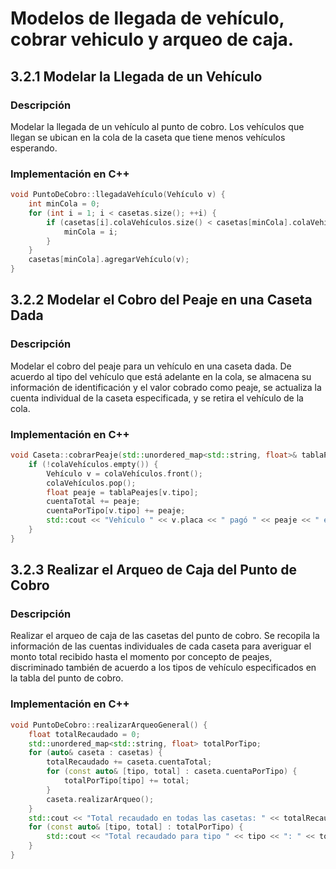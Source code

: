 # Modelos de llegada de vehículo, cobrar vehiculo y arqueo de caja.

## 3.2.1 Modelar la Llegada de un Vehículo

### Descripción
Modelar la llegada de un vehículo al punto de cobro. Los vehículos que llegan se ubican en la cola de la caseta que tiene menos vehículos esperando.

### Implementación en C++

```cpp
void PuntoDeCobro::llegadaVehículo(Vehículo v) {
    int minCola = 0;
    for (int i = 1; i < casetas.size(); ++i) {
        if (casetas[i].colaVehículos.size() < casetas[minCola].colaVehículos.size()) {
            minCola = i;
        }
    }
    casetas[minCola].agregarVehículo(v);
}
```

## 3.2.2 Modelar el Cobro del Peaje en una Caseta Dada
### Descripción
Modelar el cobro del peaje para un vehículo en una caseta dada. De acuerdo al tipo del vehículo que está adelante en la cola, se almacena su información de identificación y el valor cobrado como peaje, se actualiza la cuenta individual de la caseta especificada, y se retira el vehículo de la cola.

### Implementación en C++
```cpp
void Caseta::cobrarPeaje(std::unordered_map<std::string, float>& tablaPeajes) {
    if (!colaVehículos.empty()) {
        Vehículo v = colaVehículos.front();
        colaVehículos.pop();
        float peaje = tablaPeajes[v.tipo];
        cuentaTotal += peaje;
        cuentaPorTipo[v.tipo] += peaje;
        std::cout << "Vehículo " << v.placa << " pagó " << peaje << " en peaje.\n";
    }
}
```


## 3.2.3 Realizar el Arqueo de Caja del Punto de Cobro
### Descripción
Realizar el arqueo de caja de las casetas del punto de cobro. Se recopila la información de las cuentas individuales de cada caseta para averiguar el monto total recibido hasta el momento por concepto de peajes, discriminado también de acuerdo a los tipos de vehículo especificados en la tabla del punto de cobro.

### Implementación en C++
```cpp
void PuntoDeCobro::realizarArqueoGeneral() {
    float totalRecaudado = 0;
    std::unordered_map<std::string, float> totalPorTipo;
    for (auto& caseta : casetas) {
        totalRecaudado += caseta.cuentaTotal;
        for (const auto& [tipo, total] : caseta.cuentaPorTipo) {
            totalPorTipo[tipo] += total;
        }
        caseta.realizarArqueo();
    }
    std::cout << "Total recaudado en todas las casetas: " << totalRecaudado << "\n";
    for (const auto& [tipo, total] : totalPorTipo) {
        std::cout << "Total recaudado para tipo " << tipo << ": " << total << "\n";
    }
}
```
